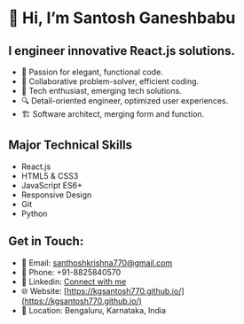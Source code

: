 # 👋 Hi, I’m Santosh Ganeshbabu

## I engineer innovative React.js solutions.
- 🎨 Passion for elegant, functional code.
- 🤝 Collaborative problem-solver, efficient coding.
- 🚀 Tech enthusiast, emerging tech solutions.
- 🔍 Detail-oriented engineer, optimized user experiences.
- 🏗️ Software architect, merging form and function.

## Major Technical Skills
- React.js
- HTML5 & CSS3
- JavaScript ES6+
- Responsive Design
- Git
- Python

## Get in Touch:
- 📧 Email: santhoshkrishna770@gmail.com
- 📱 Phone: +91-8825840570
- 🔗 Linkedin: [Connect with me](https://www.linkedin.com/in/santoshkg/)
- 🌐 Website: [https://kgsantosh770.github.io/](https://kgsantosh770.github.io/)
- 🏡 Location: Bengaluru, Karnataka, India
